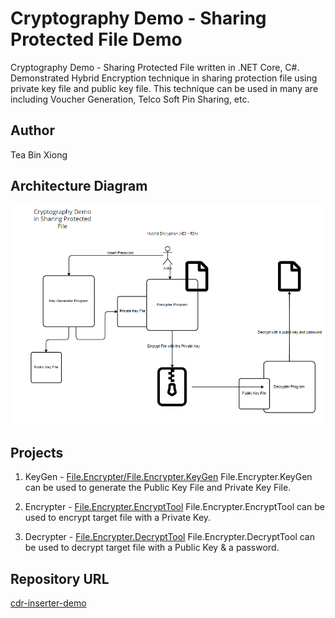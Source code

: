 # Cryptography Demo - Sharing Protected File Demo

Cryptography Demo - Sharing Protected File written in .NET Core, C#. Demonstrated Hybrid Encryption technique in sharing protection file using private key file and public key file.
This technique can be used in many are including Voucher Generation, Telco Soft Pin Sharing, etc.

## Author
Tea Bin Xiong

## Architecture Diagram
![image](./img/cryptography.PNG)


## Projects
1) KeyGen - [File.Encrypter/File.Encrypter.KeyGen](src/File.Encrypter/File.Encrypter.KeyGen)
File.Encrypter.KeyGen can be used to generate the Public Key File and Private Key File. 

2) Encrypter -  [File.Encrypter.EncryptTool](src/File.Encrypter/File.Encrypter.EncryptTool)
File.Encrypter.EncryptTool can be used to encrypt target file with a Private Key.

3) Decrypter - [File.Encrypter.DecryptTool](src/File.Encrypter/File.Encrypter.DecryptTool) 
File.Encrypter.DecryptTool can be used to decrypt target file with a Public Key & a password.


## Repository URL
[cdr-inserter-demo](https://github.com/teabinxiong/safe-file-encrypter-demo)

